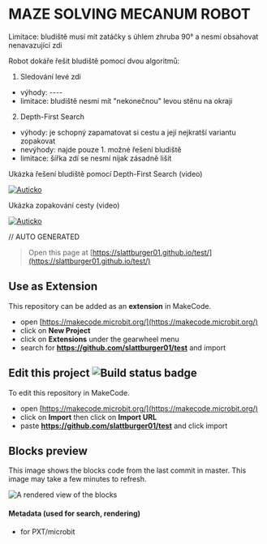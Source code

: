 # MAZE SOLVING MECANUM ROBOT

Limitace: bludiště musí mít zatáčky s úhlem zhruba 90° a nesmí obsahovat nenavazující zdi

Robot dokáře řešit bludiště pomocí dvou algoritmů:

1) Sledování levé zdi
- výhody: ----
- limitace: bludiště nesmí mít "nekonečnou" levou stěnu na okraji

2) Depth-First Search
- výhody: je schopný zapamatovat si cestu a její nejkratší variantu zopakovat
- nevýhody: najde pouze 1. možné řešení bludiště
- limitace: šířka zdí se nesmí nijak zásadně lišit

Ukázka řešení bludiště pomocí Depth-First Search (video)

[![Auticko](https://img.youtube.com/vi/PxUHhGyrYmM/0.jpg)](https://www.youtube.com/watch?v=PxUHhGyrYmM)

Ukázka zopakování cesty (video)

[![Auticko](https://img.youtube.com/vi/f8aKKFPSB9Y/0.jpg)](https://www.youtube.com/watch?v=f8aKKFPSB9Y)

// AUTO GENERATED
> Open this page at [https://slattburger01.github.io/test/](https://slattburger01.github.io/test/)

## Use as Extension

This repository can be added as an **extension** in MakeCode.

* open [https://makecode.microbit.org/](https://makecode.microbit.org/)
* click on **New Project**
* click on **Extensions** under the gearwheel menu
* search for **https://github.com/slattburger01/test** and import

## Edit this project ![Build status badge](https://github.com/slattburger01/test/workflows/MakeCode/badge.svg)

To edit this repository in MakeCode.

* open [https://makecode.microbit.org/](https://makecode.microbit.org/)
* click on **Import** then click on **Import URL**
* paste **https://github.com/slattburger01/test** and click import

## Blocks preview

This image shows the blocks code from the last commit in master.
This image may take a few minutes to refresh.

![A rendered view of the blocks](https://github.com/slattburger01/test/raw/master/.github/makecode/blocks.png)

#### Metadata (used for search, rendering)

* for PXT/microbit
<script src="https://makecode.com/gh-pages-embed.js"></script><script>makeCodeRender("{{ site.makecode.home_url }}", "{{ site.github.owner_name }}/{{ site.github.repository_name }}");</script>
